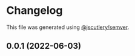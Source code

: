 # Changelog

This file was generated using [@jscutlery/semver](https://github.com/jscutlery/semver).

## 0.0.1 (2022-06-03)
